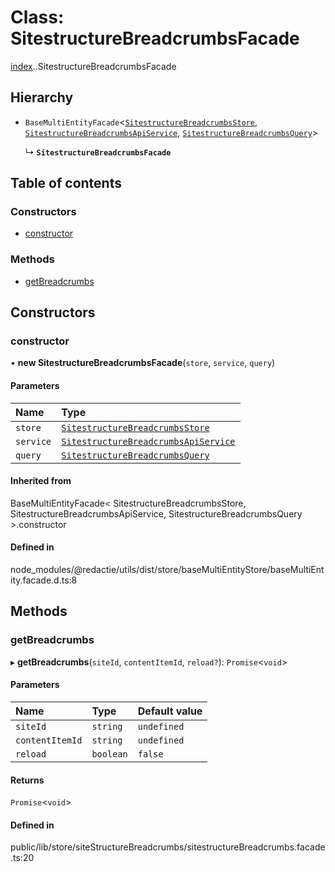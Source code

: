 # Class: SitestructureBreadcrumbsFacade

[index](../wiki/index).[<internal>](../wiki/index.%3Cinternal%3E).SitestructureBreadcrumbsFacade

## Hierarchy

- `BaseMultiEntityFacade`<[`SitestructureBreadcrumbsStore`](../wiki/index.%3Cinternal%3E.SitestructureBreadcrumbsStore), [`SitestructureBreadcrumbsApiService`](../wiki/index.%3Cinternal%3E.SitestructureBreadcrumbsApiService), [`SitestructureBreadcrumbsQuery`](../wiki/index.%3Cinternal%3E.SitestructureBreadcrumbsQuery)\>

  ↳ **`SitestructureBreadcrumbsFacade`**

## Table of contents

### Constructors

- [constructor](../wiki/index.%3Cinternal%3E.SitestructureBreadcrumbsFacade#constructor)

### Methods

- [getBreadcrumbs](../wiki/index.%3Cinternal%3E.SitestructureBreadcrumbsFacade#getbreadcrumbs)

## Constructors

### constructor

• **new SitestructureBreadcrumbsFacade**(`store`, `service`, `query`)

#### Parameters

| Name | Type |
| :------ | :------ |
| `store` | [`SitestructureBreadcrumbsStore`](../wiki/index.%3Cinternal%3E.SitestructureBreadcrumbsStore) |
| `service` | [`SitestructureBreadcrumbsApiService`](../wiki/index.%3Cinternal%3E.SitestructureBreadcrumbsApiService) |
| `query` | [`SitestructureBreadcrumbsQuery`](../wiki/index.%3Cinternal%3E.SitestructureBreadcrumbsQuery) |

#### Inherited from

BaseMultiEntityFacade<
	SitestructureBreadcrumbsStore,
	SitestructureBreadcrumbsApiService,
	SitestructureBreadcrumbsQuery
\>.constructor

#### Defined in

node_modules/@redactie/utils/dist/store/baseMultiEntityStore/baseMultiEntity.facade.d.ts:8

## Methods

### getBreadcrumbs

▸ **getBreadcrumbs**(`siteId`, `contentItemId`, `reload?`): `Promise`<`void`\>

#### Parameters

| Name | Type | Default value |
| :------ | :------ | :------ |
| `siteId` | `string` | `undefined` |
| `contentItemId` | `string` | `undefined` |
| `reload` | `boolean` | `false` |

#### Returns

`Promise`<`void`\>

#### Defined in

public/lib/store/siteStructureBreadcrumbs/sitestructureBreadcrumbs.facade.ts:20
